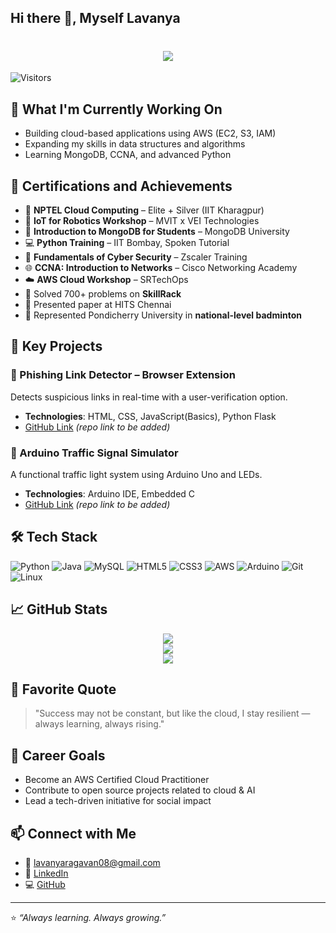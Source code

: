 ## Hi there 👋, Myself Lavanya

<h1 align="center">
  <img src="https://readme-typing-svg.demolab.com?font=Fira+Code&weight=600&size=24&pause=1000&color=blue&center=true&vCenter=true&random=false&width=435&lines=Hey+there%2C+I'm+Lavanya+P+%F0%9F%91%8B" />
</h1>

![Visitors](https://komarev.com/ghpvc/?username=lava2006&color=blue)

## 🔭 What I'm Currently Working On
- Building cloud-based applications using AWS (EC2, S3, IAM)
- Expanding my skills in data structures and algorithms
- Learning MongoDB, CCNA, and advanced Python

## 🏅 Certifications and Achievements
- 🥇 **NPTEL Cloud Computing** – Elite + Silver (IIT Kharagpur)
- 🧪 **IoT for Robotics Workshop** – MVIT x VEI Technologies
- 🧰 **Introduction to MongoDB for Students** – MongoDB University
- 💻 **Python Training** – IIT Bombay, Spoken Tutorial
- 🔐 **Fundamentals of Cyber Security** – Zscaler Training
- 🌐 **CCNA: Introduction to Networks** – Cisco Networking Academy
- ☁️ **AWS Cloud Workshop** – SRTechOps
- 🧠 Solved 700+ problems on **SkillRack**
- 🧾 Presented paper at HITS Chennai
- 🏸 Represented Pondicherry University in **national-level badminton**

## 🌟 Key Projects
### 🔗 Phishing Link Detector – Browser Extension
Detects suspicious links in real-time with a user-verification option.
- **Technologies**: HTML, CSS, JavaScript(Basics), Python Flask  
- [GitHub Link](https://github.com/lava2006) *(repo link to be added)*

### 🚦 Arduino Traffic Signal Simulator
A functional traffic light system using Arduino Uno and LEDs.
- **Technologies**: Arduino IDE, Embedded C  
- [GitHub Link](https://github.com/lava2006) *(repo link to be added)*

## 🛠 Tech Stack
![Python](https://img.shields.io/badge/Python-3670A0?style=for-the-badge&logo=python&logoColor=white)
![Java](https://img.shields.io/badge/Java-ED8B00?style=for-the-badge&logo=java&logoColor=white)
![MySQL](https://img.shields.io/badge/MySQL-00758F?style=for-the-badge&logo=mysql&logoColor=white)
![HTML5](https://img.shields.io/badge/HTML5-E34F26?style=for-the-badge&logo=html5&logoColor=white)
![CSS3](https://img.shields.io/badge/CSS3-1572B6?style=for-the-badge&logo=css3&logoColor=white)
![AWS](https://img.shields.io/badge/AWS-232F3E?style=for-the-badge&logo=amazon-aws&logoColor=white)
![Arduino](https://img.shields.io/badge/Arduino-00979D?style=for-the-badge&logo=arduino&logoColor=white)
![Git](https://img.shields.io/badge/Git-F05032?style=for-the-badge&logo=git&logoColor=white)
![Linux](https://img.shields.io/badge/Linux-FCC624?style=for-the-badge&logo=linux&logoColor=black)

## 📈 GitHub Stats
<p align="center">
  <img src="https://github-readme-stats.vercel.app/api?username=lava2006&show_icons=true&theme=tokyonight" />
  <br />
  <img src="https://github-readme-stats.vercel.app/api/top-langs/?username=lava2006&layout=compact&theme=tokyonight" />
  <br />
  <img src="https://github-readme-activity-graph.vercel.app/graph?username=lava2006&theme=react-dark" />
</p>

## 💬 Favorite Quote
> "Success may not be constant, but like the cloud, I stay resilient — always learning, always rising."

## 🎯 Career Goals
- Become an AWS Certified Cloud Practitioner
- Contribute to open source projects related to cloud & AI
- Lead a tech-driven initiative for social impact

## 📫 Connect with Me
- 📧 [lavanyaragavan08@gmail.com](mailto:lavanyaragavan08@gmail.com)
- 💼 [LinkedIn](https://linkedin.com/in/lavanya-ragavan)
- 💻 [GitHub](https://github.com/lava2006)

---

⭐ _“Always learning. Always growing.”_
